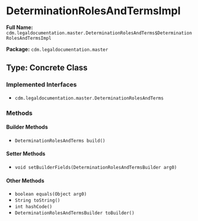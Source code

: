 # DeterminationRolesAndTermsImpl

**Full Name:** `cdm.legaldocumentation.master.DeterminationRolesAndTerms$DeterminationRolesAndTermsImpl`

**Package:** `cdm.legaldocumentation.master`

## Type: Concrete Class

### Implemented Interfaces

- `cdm.legaldocumentation.master.DeterminationRolesAndTerms`

### Methods

#### Builder Methods

- `DeterminationRolesAndTerms build()`

#### Setter Methods

- `void setBuilderFields(DeterminationRolesAndTermsBuilder arg0)`

#### Other Methods

- `boolean equals(Object arg0)`
- `String toString()`
- `int hashCode()`
- `DeterminationRolesAndTermsBuilder toBuilder()`

